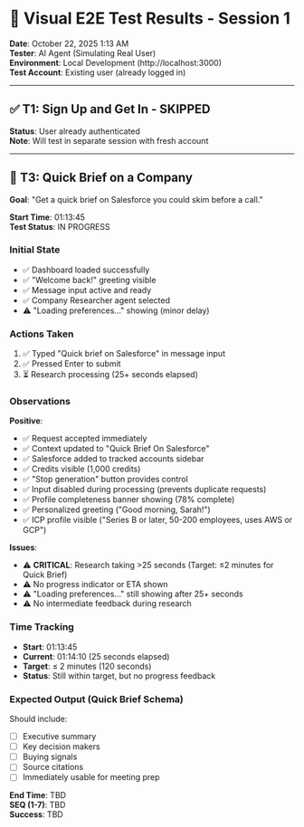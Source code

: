 # 🧪 Visual E2E Test Results - Session 1

**Date**: October 22, 2025 1:13 AM  
**Tester**: AI Agent (Simulating Real User)  
**Environment**: Local Development (http://localhost:3000)  
**Test Account**: Existing user (already logged in)

---

## ✅ **T1: Sign Up and Get In** - SKIPPED
**Status**: User already authenticated  
**Note**: Will test in separate session with fresh account

---

## 🧪 **T3: Quick Brief on a Company**
**Goal**: "Get a quick brief on Salesforce you could skim before a call."

**Start Time**: 01:13:45  
**Test Status**: IN PROGRESS

### Initial State
- ✅ Dashboard loaded successfully
- ✅ "Welcome back!" greeting visible
- ✅ Message input active and ready
- ✅ Company Researcher agent selected
- ⚠️ "Loading preferences..." showing (minor delay)

### Actions Taken
1. ✅ Typed "Quick brief on Salesforce" in message input
2. ✅ Pressed Enter to submit
3. ⏳ Research processing (25+ seconds elapsed)

### Observations

**Positive**:
- ✅ Request accepted immediately
- ✅ Context updated to "Quick Brief On Salesforce"
- ✅ Salesforce added to tracked accounts sidebar
- ✅ Credits visible (1,000 credits)
- ✅ "Stop generation" button provides control
- ✅ Input disabled during processing (prevents duplicate requests)
- ✅ Profile completeness banner showing (78% complete)
- ✅ Personalized greeting ("Good morning, Sarah!")
- ✅ ICP profile visible ("Series B or later, 50-200 employees, uses AWS or GCP")

**Issues**:
- ⚠️ **CRITICAL**: Research taking >25 seconds (Target: ≤2 minutes for Quick Brief)
- ⚠️ No progress indicator or ETA shown
- ⚠️ "Loading preferences..." still showing after 25+ seconds
- ⚠️ No intermediate feedback during research

### Time Tracking
- **Start**: 01:13:45
- **Current**: 01:14:10 (25 seconds elapsed)
- **Target**: ≤ 2 minutes (120 seconds)
- **Status**: Still within target, but no progress feedback

### Expected Output (Quick Brief Schema)
Should include:
- [ ] Executive summary
- [ ] Key decision makers
- [ ] Buying signals
- [ ] Source citations
- [ ] Immediately usable for meeting prep

**End Time**: TBD  
**SEQ (1-7)**: TBD  
**Success**: TBD
